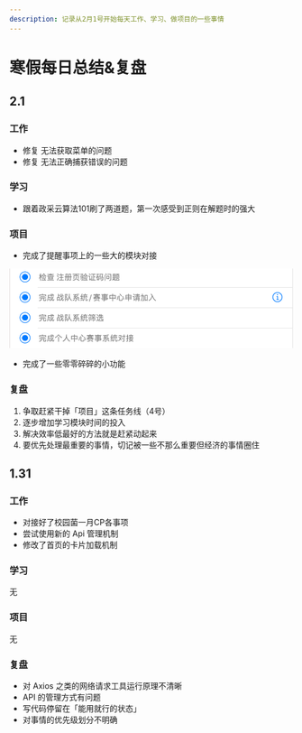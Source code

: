 ```yaml
---
description: 记录从2月1号开始每天工作、学习、做项目的一些事情
---
```


# 寒假每日总结&复盘

## 2.1

### 工作

* 修复 无法获取菜单的问题
* 修复 无法正确捕获错误的问题

### 学习

* 跟着政采云算法101刷了两道题，第一次感受到正则在解题时的强大

### 项目

* 完成了提醒事项上的一些大的模块对接

![](../.gitbook/assets/image%20%2826%29.png)

* 完成了一些零零碎碎的小功能

### 复盘

1. 争取赶紧干掉「项目」这条任务线（4号）
2. 逐步增加学习模块时间的投入
3. 解决效率低最好的方法就是赶紧动起来
4. 要优先处理最重要的事情，切记被一些不那么重要但经济的事情圈住

## 1.31

### 工作

* 对接好了校园菌一月CP各事项
* 尝试使用新的 Api 管理机制
* 修改了首页的卡片加载机制

### 学习

无

### 项目

无

### 复盘

* 对 Axios 之类的网络请求工具运行原理不清晰
* API 的管理方式有问题
* 写代码停留在「能用就行的状态」
* 对事情的优先级划分不明确







